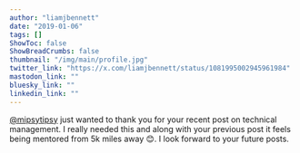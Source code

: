 ```yaml
---
author: "liamjbennett"
date: "2019-01-06"
tags: []
ShowToc: false
ShowBreadCrumbs: false
thumbnail: "/img/main/profile.jpg"
twitter_link: "https://x.com/liamjbennett/status/1081995002945961984"
mastodon_link: ""
bluesky_link: ""
linkedin_link: ""
---
```


[@mipsytipsy](https://x.com/mipsytipsy) just wanted to thank you for your recent post on technical management. I really needed this and along with your previous post it feels being mentored from 5k miles away 😊. I look forward to your future posts.

